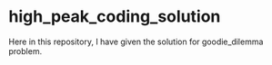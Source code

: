 # high_peak_coding_solution
Here in this repository, I have given the solution for goodie_dilemma problem.
